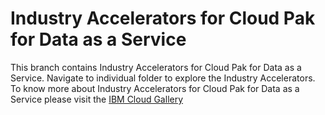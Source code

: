 # Industry Accelerators for Cloud Pak for Data as a Service
This branch contains Industry Accelerators for Cloud Pak for Data as a Service. Navigate to individual folder to explore the Industry Accelerators.
To know more about Industry Accelerators for Cloud Pak for Data as a Service please visit the [IBM Cloud Gallery](https://dataplatform.cloud.ibm.com/gallery?context=cpdaas&topic=Industry-Accelerator)
